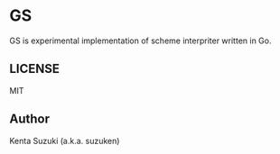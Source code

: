 # GS

GS is experimental implementation of scheme interpriter written in Go.

## LICENSE

MIT

## Author

Kenta Suzuki (a.k.a. suzuken)
